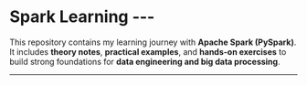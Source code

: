 # Spark Learning ---

This repository contains my learning journey with **Apache Spark (PySpark)**.  
It includes **theory notes**, **practical examples**, and **hands-on exercises** to build strong foundations for **data engineering and big data processing**.  

---
